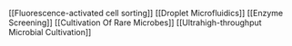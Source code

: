 [[Fluorescence-activated cell sorting]]
[[Droplet Microfluidics]]
[[Enzyme Screening]]
[[Cultivation Of Rare Microbes]]
[[Ultrahigh-throughput Microbial Cultivation]]
